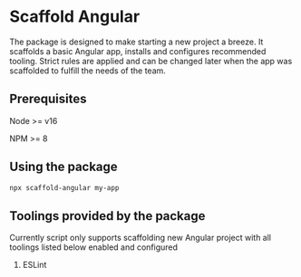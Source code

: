 # Scaffold Angular

The package is designed to make starting a new project a breeze.
It scaffolds a basic Angular app, installs and configures recommended tooling.
Strict rules are applied and can be changed later when the app was scaffolded to fulfill the needs of the team.

## Prerequisites

Node >= v16

NPM >= 8

## Using the package

```bash
npx scaffold-angular my-app
```

## Toolings provided by the package

Currently script only supports scaffolding new Angular project with all toolings listed below enabled and configured

1. ESLint
